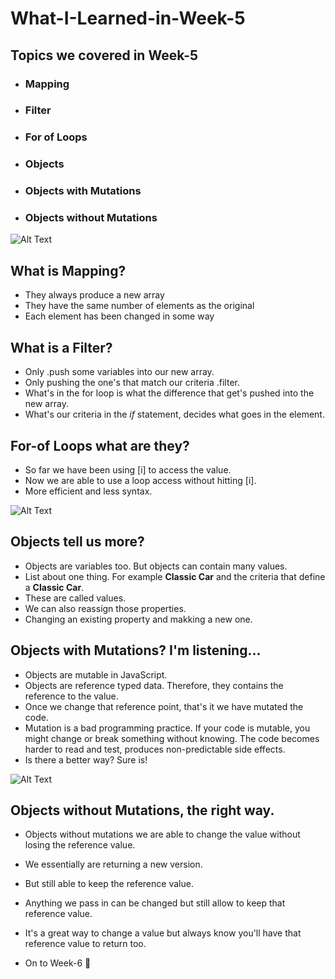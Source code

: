 # What-I-Learned-in-Week-5

## Topics we covered in Week-5 
* ### Mapping 
* ### Filter 
* ### For of Loops 
* ### Objects 
* ### Objects with Mutations 
* ### Objects without Mutations 

![Alt Text](https://i.stack.imgur.com/ufv6k.png)

## What is Mapping? 
* They always produce a new array 
* They have the same number of elements as the original 
* Each element has been changed in some way

## What is a Filter? 
* Only .push some variables into our new array.
* Only pushing the one's that match our criteria .filter.
* What's in the for loop is what the difference that get's pushed into the new array.
* What's our criteria in the *if* statement, decides what goes in the element.

## For-of Loops what are they?
* So far we have been using [i] to access the value.
* Now we are able to use a loop access without hitting [i].
* More efficient and less syntax.

![Alt Text](https://vitalflux.com/wp-content/uploads/2014/10/classes_and_objects.gif)

## Objects tell us more?

* Objects are variables too. But objects can contain many values.
* List about one thing.  For example **Classic Car** and the criteria that define a **Classic Car**.
* These are called values.
* We can also reassign those properties.
* Changing an existing property and makking a new one.
  
## Objects with Mutations?  I'm listening...

* Objects are mutable in JavaScript.
* Objects are reference typed data. Therefore, they contains the reference to the value.
* Once we change that reference point, that's it we have mutated the code.
* Mutation is a bad programming practice. If your code is mutable, you might change or break something without knowing. The code becomes harder to read and test, produces non-predictable side effects.
* Is there a better way?  Sure is!

![Alt Text](https://clipground.com/images/mutant-clipart-2.jpg)

## Objects without Mutations, the right way.

* Objects without mutations we are able to change the value without losing the reference value.
* We essentially are returning a new version.
* But still able to keep the reference value.
* Anything we pass in can be changed but still allow to keep that reference value.  
* It's a great way to change a value but always know you'll have that reference value to return too.

* On to Week-6 🥳






